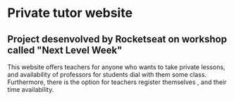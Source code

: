 # Private tutor website

## Project desenvolved by Rocketseat on workshop called "Next Level Week"

This website offers teachers for anyone who wants to take private lessons, and availability of professors for students dial with them some class. Furthermore, there is the option for teachers register themselves , and their time availability.   
